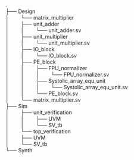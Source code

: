 .  
├── Design  
│ &emsp;&emsp;└── matrix_multiplier  
│&emsp;&emsp;       ├── unit_adder  
│&emsp;&emsp;       │&emsp;&emsp;  └── unit_adder.sv  
│&emsp;&emsp;       ├── unit_multiplier  
│&emsp;&emsp;       │&emsp;&emsp;  └── unit_multiplier.sv  
│&emsp;&emsp;       ├── IO_block  
│&emsp;&emsp;       │&emsp;&emsp;  └── IO_block.sv  
│&emsp;&emsp;       ├── PE_block  
│&emsp;&emsp;       │&emsp;&emsp;   ├── FPU_normalizer  
│&emsp;&emsp;       │&emsp;&emsp;   │&emsp;&emsp;  └── FPU_normalizer.sv  
│&emsp;&emsp;       │&emsp;&emsp;   ├── Systolic_array_equ_unit  
│&emsp;&emsp;       │&emsp;&emsp;   │&emsp;&emsp;   └── Systolic_array_equ_unit.sv  
│&emsp;&emsp;       │&emsp;&emsp;   └── PE_block.sv  
│&emsp;&emsp;       └── matrix_multiplier.sv  
├── Sim  
│&emsp;&emsp;   ├── unit_verification  
│&emsp;&emsp;   │&emsp;&emsp;   ├── UVM  
│&emsp;&emsp;   │&emsp;&emsp;   └── SV_tb  
│&emsp;&emsp;   └── top_verification  
│&emsp;&emsp;       ├── UVM  
│&emsp;&emsp;       └── SV_tb  
└── Synth  
